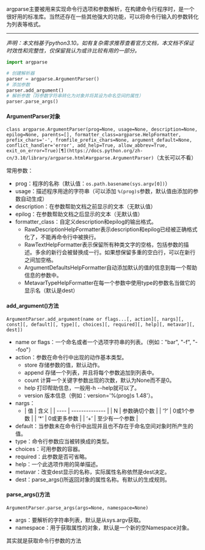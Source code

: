 argparse主要被用来实现命令行选项和参数解析，在构建命令行程序时，是一个很好用的标准库。当然还存在一些其他强大的功能，可以将命令行输入的参数转化为列表等格式。

----

*声明：本文档基于python3.10。如有复杂需求推荐查看官方文档，本文档不保证时效性和完整性，仅保留我认为或许比较有用的一部分。*

[01]: https://docs.python.org/zh-cn/3.10/howto/argparse.html	"argparse教程"
[02]: https://docs.python.org/zh-cn/3.10/library/argparse.html	"argparse文档"

```python
import argparse

# 创建解析器
parser = argparse.ArgumentParser()
# 添加参数
parser.add_argument()
# 解析参数（将参数字符串转化为对象并将其设为命名空间的属性）
parser.parse_args()
```

#### ArgumentParser对象

`class argparse.ArgumentParser(prog=None, usage=None, description=None, epilog=None, parents=[], formatter_class=argparse.HelpFormatter, prefix_chars='-', fromfile_prefix_chars=None, argument_default=None, conflict_handler='error', add_help=True, allow_abbrev=True, exit_on_error=True)[¶](https://docs.python.org/zh-cn/3.10/library/argparse.html#argparse.ArgumentParser)`（太长可以不看）

常用参数：

* prog：程序的名称（默认值：`os.path.basename(sys.argv[0])`）
* usage：描述程序用途的字符串（可以添加 `%(prog)s`参数，默认值由添加的参数自动生成）
* description：在参数帮助文档之前显示的文本（无默认值）
* epilog：在参数帮助文档之后显示的文本（无默认值）
* formatter_class：自定义description和epilog的输出格式。
  * RawDescriptionHelpFormatter表示description和epilog已经被正确格式化了，不能再命令行中被换行。
  * RawTextHelpFormatter表示保留所有种类文字的空格，包括参数的描述。多余的新行会被替换成一行。如果想保留多重的空白行，可以在新行之间加空格。
  * ArgumentDefaultsHelpFormatter自动添加默认的值的信息到每一个帮助信息的参数中。
  * MetavarTypeHelpFormatter在每一个参数中使用type的参数名当做它的显示名（默认是dest）

#### add_argument()方法

`ArgumentParser.add_argument(name or flags...[, action][, nargs][, const][, default][, type][, choices][, required][, help][, metavar][, dest])`

* name or flags：一个命名或者一个选项字符串的列表。（例如："bar", "-f", "--foo"）
* action：参数在命令行中出现的动作基本类型。
  * store 存储参数的值，默认动作。
  * append 存储一个列表，并且将每个参数追加到列表中。
  * count 计算一个关键字参数出现的次数，默认为None而不是0。
  * help 打印帮助信息，一般用-h --help就可以了。
  * version 版本信息（例如：version='%(prog)s 1.48'）。
* nargs：
  * | 值   | 含义           |
  | ---- | -------------- |
  | N    | 参数确切个数   |
  | ‘?’  | 0或1个参数     |
  | ‘*’  | 0或更多参数    |
  | ‘+’  | 至少有一个参数 |
* default：当参数未在命令行中出现并且也不存在于命名空间对象时所产生的值。
* type：命令行参数应当被转换成的类型。
* choices：可用参数的容器。
* required：此参数是否可省略。
* help：一个此选项作用的简单描述。
* metavar：改变dest显示的名称，实际属性名称依然是dest决定。
* dest：parse_args()所返回对象的属性名称。有默认的生成规则。

#### parse_args()方法

`ArgumentParser.parse_args(args=None, namespace=None)`

* args：要解析的字符串列表，默认是从sys.argv获取。
* namespace：用于获取属性的对象，默认是一个新的空Namespace对象。

其实就是获取命令行参数的方法











